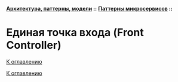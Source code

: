 **[Архитектура, паттерны, модели](../../README.md#patterns) ::** 
**[Паттерны микросервисов](../../README.md#patterns-microservices) ::**
# Единая точка входа (Front Controller)

<!--

-->

[К оглавлению](../../README.md#patterns-microservices)



[К оглавлению](../../README.md#patterns-microservices)
